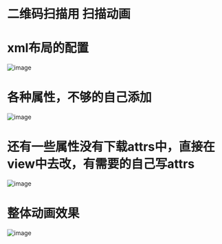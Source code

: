 # 二维码扫描用 扫描动画 
# xml布局的配置
![image](https://raw.githubusercontent.com/youxin11544/Zxing-Scan-Anim/master/1.png)
# 各种属性，不够的自己添加
![image](https://raw.githubusercontent.com/youxin11544/Zxing-Scan-Anim/master/2.png)
# 还有一些属性没有下载attrs中，直接在view中去改，有需要的自己写attrs
![image](https://raw.githubusercontent.com/youxin11544/Zxing-Scan-Anim/master/3.png)
# 整体动画效果
![image](https://raw.githubusercontent.com/youxin11544/Zxing-Scan-Anim/master/2017-04-01_14_15_52.mp4_1491027949.gif)
